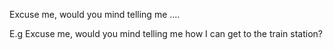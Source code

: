 Excuse me, would you mind telling me ....

E.g Excuse me, would you mind telling me how I can get to the train station?